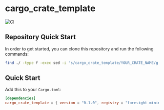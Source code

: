 # cargo_crate_template
[![CI](https://github.com/ForesightMiningSoftwareCorporation/cargo_crate_template/actions/workflows/release.yml/badge.svg?branch=main)](https://github.com/ForesightMiningSoftwareCorporation/cargo_crate_template/actions/workflows/release.yml/badge.svg)

## Repository Quick Start
In order to get started, you can clone this repository and run the following commands:
```bash
find ./ -type f -exec sed -i 's/cargo_crate_template/YOUR_CRATE_NAME/g' {} \;
```

## Quick Start

Add this to your `Cargo.toml`:

```toml
[dependencies]
cargo_crate_template = { version = "0.1.0", registry = "foresight-mining-software-corporation" }
```